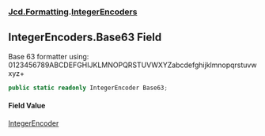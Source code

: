 ### [Jcd.Formatting](Jcd_Formatting.md 'Jcd.Formatting').[IntegerEncoders](Jcd_Formatting_IntegerEncoders.md 'Jcd.Formatting.IntegerEncoders')
## IntegerEncoders.Base63 Field
Base 63 formatter using: 0123456789ABCDEFGHIJKLMNOPQRSTUVWXYZabcdefghijklmnopqrstuvwxyz+  
```csharp
public static readonly IntegerEncoder Base63;
```
#### Field Value
[IntegerEncoder](Jcd_Formatting_IntegerEncoder.md 'Jcd.Formatting.IntegerEncoder')
